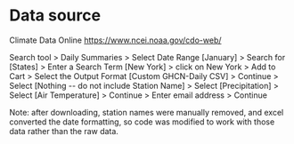# Data source

Climate Data Online
https://www.ncei.noaa.gov/cdo-web/

Search tool > Daily Summaries > Select Date Range [January] > Search for [States] > Enter a Search Term [New York] > click on New York > Add to Cart > Select the Output Format [Custom GHCN-Daily CSV] > Continue > Select [Nothing -- do not include Station Name] > Select [Precipitation] > Select [Air Temperature] > Continue > Enter email address > Continue

Note: after downloading, station names were manually removed, and excel converted the date formatting, so code was modified to work with those data rather than the raw data.